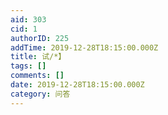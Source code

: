 ```yaml
---
aid: 303
cid: 1
authorID: 225
addTime: 2019-12-28T18:15:00.000Z
title: 试/*】
tags: []
comments: []
date: 2019-12-28T18:15:00.000Z
category: 问答
---
```



